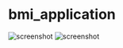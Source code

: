 # bmi_application

![screenshot](https://drive.google.com/file/d/1MwPSTCdU9kTNDx5hrNkKBD3i_KE5ma_L/view?usp=sharing)
![screenshot](https://drive.google.com/file/d/1kgoJsCW7aQ6boXG-WiY-JeM4mDa9NUYN/view?usp=sharing)
